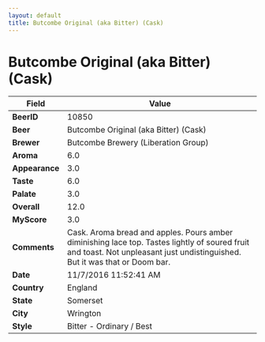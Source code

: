 ```yaml
---
layout: default
title: Butcombe Original (aka Bitter) (Cask)
---
```


# Butcombe Original (aka Bitter) (Cask)

| Field         | Value     |
|---------------|-----------|
| **BeerID** | 10850 |
| **Beer** | Butcombe Original (aka Bitter) (Cask) |
| **Brewer** | Butcombe Brewery (Liberation Group) |
| **Aroma** | 6.0 |
| **Appearance** | 3.0 |
| **Taste** | 6.0 |
| **Palate** | 3.0 |
| **Overall** | 12.0 |
| **MyScore** | 3.0 |
| **Comments** | Cask. Aroma bread and apples. Pours amber diminishing lace top. Tastes lightly of soured fruit and toast. Not unpleasant just undistinguished. But it was that or Doom bar.  |
| **Date** | 11/7/2016 11:52:41 AM |
| **Country** | England |
| **State** | Somerset |
| **City** | Wrington |
| **Style** | Bitter - Ordinary / Best |
